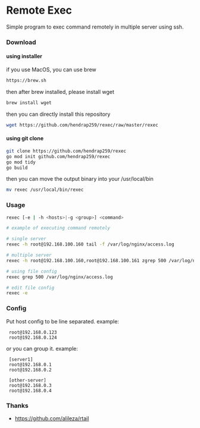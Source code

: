 # Remote Exec
Simple program to exec command remotely in multiple server using ssh.




### Download

#### using installer
if you use MacOS, you can use brew
```bash
https://brew.sh
```
then after brew installed, please install wget
```bash
brew install wget
```
then you can directly install this repository
```bash
wget https://github.com/hendrap259/rexec/raw/master/rexec
```

#### using git clone
```bash
git clone https://github.com/hendrap259/rexec
go mod init github.com/hendrap259/rexec
go mod tidy
go build
```
then you can move the output binary into your /usr/local/bin
```bash
mv rexec /usr/local/bin/rexec
```

### Usage
```bash
rexec [-e | -h <hosts>|-g <group>] <command>

# example of executing command remotely

# single server
rexec -h root@192.168.100.160 tail -f /var/log/nginx/access.log

# multiple server
rexec -h root@192.168.100.160,root@192.168.100.161 zgrep 500 /var/log/nginx/access.log.1.gz

# using file config
rexec grep 500 /var/log/nginx/access.log

# edit file config
rexec -e
```

### Config
Put host config to be line separated. example:
```
 root@192.168.0.123
 root@192.168.0.124
```
or you can group it. example:
```
 [server1]
 root@192.168.0.1
 root@192.168.0.2

 [other-server]
 root@192.168.0.3
 root@192.168.0.4
```
### Thanks
- https://github.com/alileza/rtail
